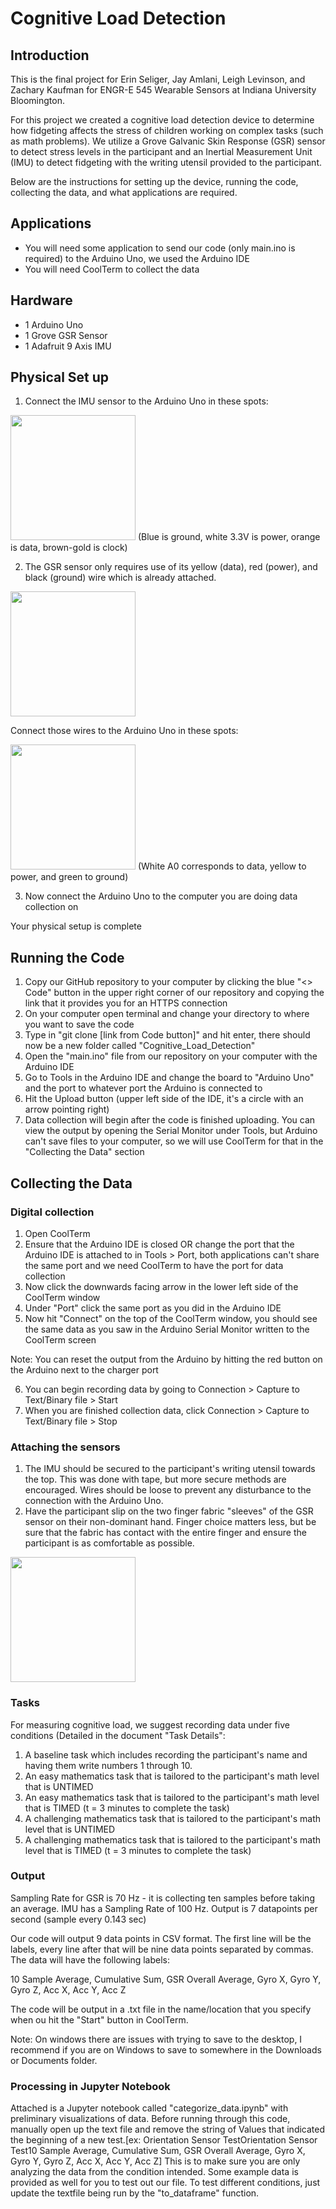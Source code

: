 # Cognitive Load Detection
## Introduction
This is the final project for Erin Seliger, Jay Amlani, Leigh Levinson, and Zachary Kaufman for ENGR-E 545 Wearable Sensors at Indiana University Bloomington. 

For this project we created a cognitive load detection device to determine how fidgeting affects the stress of children working on complex tasks (such as math problems). We utilize a Grove Galvanic Skin Response (GSR) sensor to detect stress levels in the participant and an Inertial Measurement Unit (IMU) to detect fidgeting with the writing utensil provided to the participant. 

Below are the instructions for setting up the device, running the code, collecting the data, and what applications are required. 

## Applications
- You will need some application to send our code (only main.ino is required) to the Arduino Uno, we used the Arduino IDE
- You will need CoolTerm to collect the data

## Hardware
- 1 Arduino Uno
- 1 Grove GSR Sensor
- 1 Adafruit 9 Axis IMU

## Physical Set up
1. Connect the IMU sensor to the Arduino Uno in these spots:
  
  <img src="https://user-images.githubusercontent.com/107963406/205525714-d5b1ef7e-7467-49ff-88d1-33261e368974.png" width="200px">
  (Blue is ground, white 3.3V is power, orange is data, brown-gold is clock)
  
2. The GSR sensor only requires use of its yellow (data), red (power), and black (ground) wire which is already attached.

  <img src="https://user-images.githubusercontent.com/107963406/205525848-4c79115e-963d-48a6-a78a-4b2539461f2d.png" width="200px">
  
  Connect those wires to the Arduino Uno in these spots: 
  
  <img src="https://user-images.githubusercontent.com/107963406/205525714-d5b1ef7e-7467-49ff-88d1-33261e368974.png" width="200px">
  (White A0 corresponds to data, yellow to power, and green to ground)
  
3. Now connect the Arduino Uno to the computer you are doing data collection on

Your physical setup is complete

## Running the Code
1. Copy our GitHub repository to your computer by clicking the blue "<> Code" button in the upper right corner of our repository and copying the link that it provides you for an HTTPS connection
2. On your computer open terminal and change your directory to where you want to save the code
3. Type in "git clone [link from Code button]" and hit enter, there should now be a new folder called "Cognitive_Load_Detection"
4. Open the "main.ino" file from our repository on your computer with the Arduino IDE
5. Go to Tools in the Arduino IDE and change the board to "Arduino Uno" and the port to whatever port the Arduino is connected to
6. Hit the Upload button (upper left side of the IDE, it's a circle with an arrow pointing right)
7. Data collection will begin after the code is finished uploading. You can view the output by opening the Serial Monitor under Tools, but Arduino can't save files to your computer, so we will use CoolTerm for that in the "Collecting the Data" section

## Collecting the Data
### Digital collection
1. Open CoolTerm
2. Ensure that the Arduino IDE is closed OR change the port that the Arduino IDE is attached to in Tools > Port, both applications can't share the same port and we need CoolTerm to have the port for data collection
3. Now click the downwards facing arrow in the lower left side of the CoolTerm window
4. Under "Port" click the same port as you did in the Arduino IDE
5. Now hit "Connect" on the top of the CoolTerm window, you should see the same data as you saw in the Arduino Serial Monitor written to the CoolTerm screen

Note: You can reset the output from the Arduino by hitting the red button on the Arduino next to the charger port

6. You can begin recording data by going to Connection > Capture to Text/Binary file > Start
7. When you are finished collection data, click Connection > Capture to Text/Binary file > Stop

### Attaching the sensors
1. The IMU should be secured to the participant's writing utensil towards the top. This was done with tape, but more secure methods are encouraged. Wires should be loose to prevent any disturbance to the connection with the Arduino Uno.
2. Have the participant slip on the two finger fabric "sleeves" of the GSR sensor on their non-dominant hand. Finger choice matters less, but be sure that the fabric has contact with the entire finger and ensure the participant is as comfortable as possible.

<img src="https://user-images.githubusercontent.com/107963406/205526588-235ccefc-44ab-45e0-ac57-48c21d14547d.png" width="200px">

### Tasks 
For measuring cognitive load, we suggest recording data under five conditions (Detailed in the document "Task Details":
1. A baseline task which includes recording the participant's name and having them write numbers 1 through 10. 
2. An easy mathematics task that is tailored to the participant's math level that is UNTIMED 
3. An easy mathematics task that is tailored to the participant's math level that is TIMED (t = 3 minutes to complete the task)
4. A challenging mathematics task that is tailored to the participant's math level that is UNTIMED 
5. A challenging mathematics task that is tailored to the participant's math level that is TIMED (t = 3 minutes to complete the task)

### Output

Sampling Rate for GSR is 70 Hz - it is collecting ten samples before taking an average. IMU has a Sampling Rate of 100 Hz. Output is 7 datapoints per second (sample every 0.143 sec)

Our code will output 9 data points in CSV format. The first line will be the labels, every line after that will be nine data points separated by commas. The data will have the following labels:

10 Sample Average, Cumulative Sum, GSR Overall Average, Gyro X, Gyro Y, Gyro Z, Acc X, Acc Y, Acc Z

The code will be output in a .txt file in the name/location that you specify when ou hit the "Start" button in CoolTerm.

Note: On windows there are issues with trying to save to the desktop, I recommend if you are on Windows to save to somewhere in the Downloads or Documents folder. 

### Processing in Jupyter Notebook 
Attached is a Jupyter notebook called "categorize_data.ipynb" with preliminary visualizations of data. Before running through this code, manually open up the text file and remove the string of Values that indicated the beginning of a new test.[ex: Orientation Sensor TestOrientation Sensor Test10 Sample Average, Cumulative Sum, GSR Overall Average, Gyro X, Gyro Y, Gyro Z, Acc X, Acc Y, Acc Z] This is to make sure you are only analyzing the data from the condition intended. Some example data is provided as well for you to test out our file. To test different conditions, just update the textfile being run by the "to_dataframe" function. 


